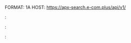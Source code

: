 FORMAT: 1A
HOST: https://apx-search.e-com.plus/api/v1/

:[](README.md)

:[](items/apiary.apib)

:[](terms/apiary.apib)
